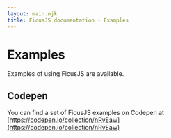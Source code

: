 ```yaml
---
layout: main.njk
title: FicusJS documentation - Examples
---
```

# Examples

Examples of using FicusJS are available.

## Codepen

You can find a set of FicusJS examples on Codepen at [https://codepen.io/collection/nRvEaw](https://codepen.io/collection/nRvEaw)

